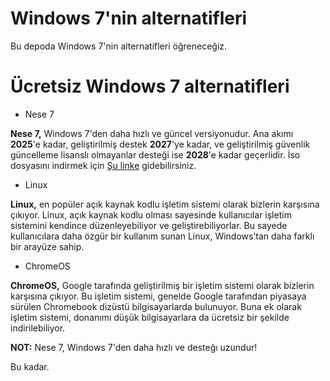 # Windows 7'nin alternatifleri
Bu depoda Windows 7'nin alternatifleri öğreneceğiz. 
# Ücretsiz Windows 7 alternatifleri
- Nese 7

**Nese 7,** Windows 7'den daha hızlı ve güncel versiyonudur. Ana akımı **2025**'e kadar, geliştirilmiş destek **2027**'ye kadar, ve geliştirilmiş güvenlik güncelleme lisanslı olmayanlar desteği ise **2028**'e kadar geçerlidir. İso dosyasını indirmek için [Şu linke](https://archive.org/details/software?tab=collection&query=nese+7) gidebilirsiniz.
- Linux

**Linux,** en popüler açık kaynak kodlu işletim sistemi olarak bizlerin karşısına çıkıyor. Linux, açık kaynak kodlu olması sayesinde kullanıcılar işletim sistemini kendince düzenleyebiliyor ve geliştirebiliyorlar. Bu sayede kullanıcılara daha özgür bir kullanım sunan Linux, Windows’tan daha farklı bir arayüze sahip.
- ChromeOS

**ChromeOS,** Google tarafında geliştirilmiş bir işletim sistemi olarak bizlerin karşısına çıkıyor. Bu işletim sistemi, genelde Google tarafından piyasaya sürülen Chromebook dizüstü bilgisayarlarda bulunuyor. Buna ek olarak işletim sistemi, donanımı düşük bilgisayarlara da ücretsiz bir şekilde indirilebiliyor.

**NOT:** Nese 7, Windows 7'den daha hızlı ve desteğı uzundur!

Bu kadar.
